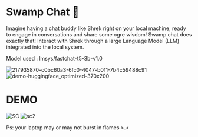  # Swamp Chat 🍵
 
 Imagine having a chat buddy like Shrek right on your local machine, ready to engage in conversations and share some ogre wisdom!
 Swamp chat does exactly that!
 Interact with Shrek through a large Language Model (LLM) integrated into the local system.


 Model used : lmsys/fastchat-t5-3b-v1.0

 
![217935870-c0bc60a3-6fc0-4047-b011-7b4c59488c91](https://github.com/Ryuzaki1415/Swamp-Chat/assets/116740203/b85e230d-fd43-454d-8a1d-2dc8b9ad2eb6)
![demo-huggingface_optimized-370x200](https://github.com/Ryuzaki1415/Swamp-Chat/assets/116740203/8ee91840-f31d-42b0-94b3-c941ffeddd37)


# DEMO

![SC](https://github.com/Ryuzaki1415/Swamp-Chat/assets/116740203/bbf954bf-2ad1-4ae8-904e-3f6c74d57fc8)
![sc2](https://github.com/Ryuzaki1415/Swamp-Chat/assets/116740203/58f71e88-287e-4fb8-884c-628cea82a335)


Ps: your laptop may or may not burst in flames >.<
